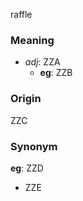 raffle
### Meaning
+ _adj_: ZZA
    + __eg__: ZZB

### Origin

ZZC

### Synonym

__eg__: ZZD

+ ZZE



